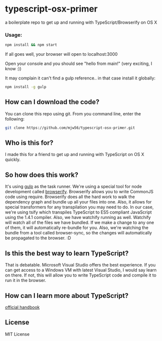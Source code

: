 typescript-osx-primer
====================

a boilerplate repo to get up and running with TypeScript/Browserify on OS X

### Usage:
```bash
npm install && npm start
```

If all goes well, your browser will open to localhost:3000

Open your console and you should see "hello from main!" (very exciting, I know :))

It may complain it can't find a gulp reference.. in that case install it globally:

```bash
npm install -g gulp
```

## How can I download the code?
You can clone this repo using git. From you command line, enter the following:

```bash
git clone https://github.com/mjw56/typescript-osx-primer.git
```

## Who is this for?
I made this for a friend to get up and running with TypeScript on OS X quickly.

## So how does this work?
It's using [gulp](http://gulpjs.com/) as the task runner. We're using a special tool for node
development called [browserify](http://browserify.org/). Browserify allows you to write CommonJS
code using require. Browserify does all the hard work to walk the dependency graph and bundle up
all your files into one. Also, it allows for special transformers for any transpilation you may need to do.
In our case, we're using tsify which transpiles TypeScript to ES5 compliant JavaScript using the 1.4.1 compiler.
Also, we have watchify running as well. Watchify will watch all of the files we have bundled. If we make a change
to any one of them, it will automatically re-bundle for you. Also, we're watching the bundle from a tool called browser-sync, so the changes will automatically be propagated to the browser. :D

## Is this the best way to learn TypeScript?
That is debatable. Microsoft Visual Studio offers the best experience. If you can get access to a
Windows VM with latest Visual Studio, I would say learn on there. If not, this will allow you to
write TypeScript code and compile it to run it in the browser.

## How can I learn more about TypeScript?
[official handbook](http://www.typescriptlang.org/Handbook)

## License
MIT License
